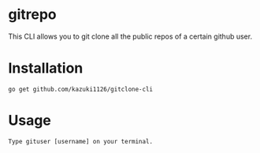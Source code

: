 # gitrepo


This CLI allows you to git clone all the public repos of a certain github user.


# Installation 

```
go get github.com/kazuki1126/gitclone-cli
```

# Usage

```
Type gituser [username] on your terminal.
```
